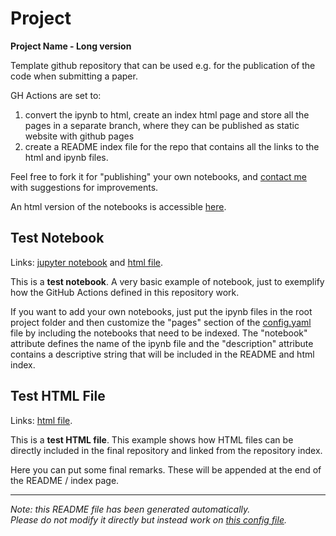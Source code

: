 
# Project

**Project Name - Long version**

Template github repository that can be used e.g. for the publication of the code when submitting a paper. 

GH Actions are set to:

1. convert the ipynb to html, create an index html page and store all the pages in a separate branch, where they can be published as static website with github pages
2. create a README index file for the repo that contains all the links to the html and ipynb files.

Feel free to fork it for "publishing" your own notebooks, and [contact me](mailto:matteo.bonfanti@fht.org) with suggestions for improvements.


An html version of the notebooks is accessible [here](https://GiuseppeTestaLab.github.io/organoidMultiplexing_release/).




## Test Notebook

Links: [jupyter notebook](prova.ipynb) and [html file](https://GiuseppeTestaLab.github.io/organoidMultiplexing_release/prova.html).

This is a **test notebook**. A very basic example of notebook, just to exemplify how the
GitHub Actions defined in this repository work.

If you want to add your own notebooks, just put the ipynb files in the root project folder and then
customize the "pages" section of the [config.yaml](https://github.com/matbonfanti/project-template/blob/main/resources/config.yaml)
file by including the notebooks that need to be indexed. The "notebook" attribute defines the name
of the ipynb file and the "description" attribute contains a descriptive string that will be
included in the README and html index.




## Test HTML File

Links: [html file](https://GiuseppeTestaLab.github.io/organoidMultiplexing_release/prova2.html).

This is a **test HTML file**. This example shows how HTML files can be directly included in the 
final repository and linked from the repository index.



Here you can put some final remarks.
These will be appended at the end of the README / index page.


---
*Note: this README file has been generated automatically.* <br>
*Please do not modify it directly but instead work on [this config file](resources/config.yaml).*


